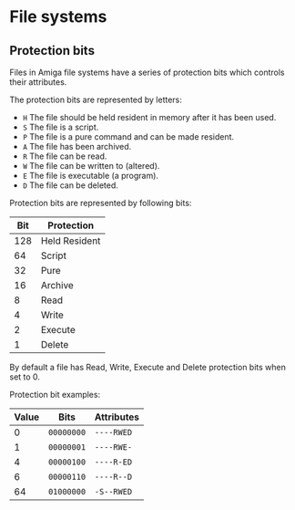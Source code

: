 # File systems

## Protection bits

Files in Amiga file systems have a series of protection bits which controls their attributes. 

The protection bits are represented by letters:
- `H` The file should be held resident in memory after it has been used.
- `S` The file is a script.
- `P` The file is a pure command and can be made resident.
- `A` The file has been archived.
- `R` The file can be read.
- `W` The file can be written to (altered).
- `E` The file is executable (a program).
- `D` The file can be deleted.

Protection bits are represented by following bits:

| Bit | Protection    |
|-----|---------------|
| 128 | Held Resident |
| 64  | Script        |
| 32  | Pure          |
| 16  | Archive       |
| 8   | Read          |
| 4   | Write         |
| 2   | Execute       |
| 1   | Delete        |

By default a file has Read, Write, Execute and Delete protection bits when set to 0.

Protection bit examples:

| Value | Bits       | Attributes |
|-------|------------|------------|
| 0     | `00000000` | `----RWED` |
| 1     | `00000001` | `----RWE-` |
| 4     | `00000100` | `----R-ED` |
| 6     | `00000110` | `----R--D` |
| 64    | `01000000` | `-S--RWED` |


